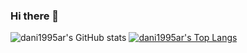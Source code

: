 ### Hi there 👋

<!--
**dani1995ar/dani1995ar** is a ✨ _special_ ✨ repository because its `README.md` (this file) appears on your GitHub profile.

Here are some ideas to get you started:

- 🔭 I’m currently working on ...
- 🌱 I’m currently learning ...
- 👯 I’m looking to collaborate on ...
- 🤔 I’m looking for help with ...
- 💬 Ask me about ...
- 📫 How to reach me: ...
- 😄 Pronouns: ...
- ⚡ Fun fact: ...
-->

![dani1995ar's GitHub stats](https://github-readme-stats.vercel.app/api?username=dani1995ar&count_private=true&show_icons=true&theme=react&hide_title=true)
[![dani1995ar's Top Langs](https://github-readme-stats.vercel.app/api/top-langs/?username=dani1995ar&theme=react)](https://github.com/anuraghazra/github-readme-stats)

